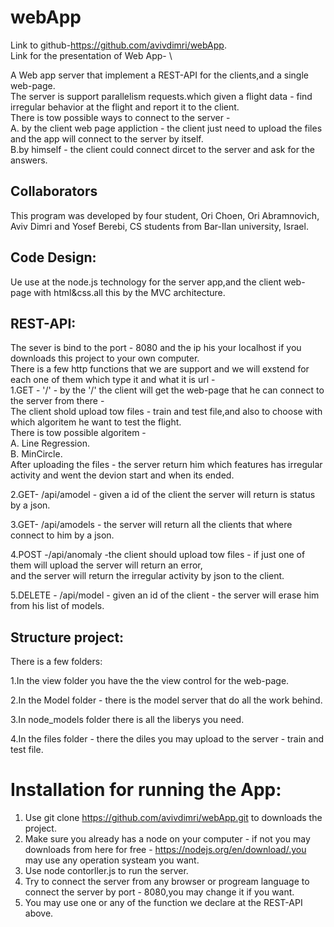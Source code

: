 # webApp
Link to github-https://github.com/avivdimri/webApp. \
Link for the presentation of Web App- \

A Web app server that implement a REST-API for the clients,and a single web-page.\
The server is support parallelism requests.which given a flight data - find irregular behavior at the flight and report it to the client.\
There is tow possible ways to connect to the server -\
A. by the client web page appliction - the client just need to upload the files and the app will connect to the server by itself.\
B.by himself - the client could connect dircet to the server and ask for the answers.

## Collaborators
This program was developed by four student, Ori Choen, Ori Abramnovich, Aviv Dimri and Yosef Berebi, CS students from Bar-Ilan university, Israel.

## Code Design:
Ue use at the node.js technology for the server app,and the client web-page with html&css.all this by the MVC architecture. 
## REST-API:
The sever is bind to the port - 8080 and the ip his your localhost if you downloads this project to your own computer.\
There is a few http functions that we are support and we will exstend for each one of them which type it and what it is url -\
1.GET - '/' - by the '/' the client will get the web-page that he can connect to the server from there - \
The client shold upload tow files - train and test file,and also to choose with which algoritem he want to test the flight.\
There is tow possible algoritem -\
A. Line Regression.\
B. MinCircle.\
After uploading the files - the server return him which features has irregular activity and went the devion start and when its ended.

2.GET- /api/amodel - given a id of the client the server will return is status by a json.

3.GET- /api/amodels - the server will return all the clients that where connect to him by a json.

4.POST -/api/anomaly -the client should upload tow files - if just one of them will upload the server will return an error,\
and the server will return the irregular activity by json to the client.

5.DELETE - /api/model - given an id of the client - the server will erase him from his list of models.

## Structure project:
There is a few folders:

1.In the view folder you have the the view control for the web-page.

2.In the Model folder - there is the model server that do all the work behind.

3.In node_models folder there is all the liberys you need.

4.In the files folder - there the diles you may upload to the server - train and test file.

# Installation for running the App:
1. Use git clone https://github.com/avivdimri/webApp.git to downloads the project.
2. Make sure you already has a node on your computer - if not you may downloads from here for free - https://nodejs.org/en/download/.you may use any operation systeam you want.
3. Use node contorller.js to run the server.
4. Try to connect the server from any browser or progream language to connect the server by port - 8080,you may change it if you want.
5. You may use one or any of the function we declare at the REST-API above.








